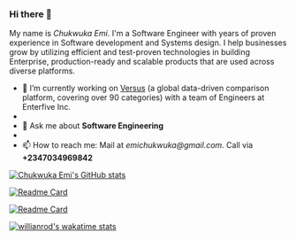 ### Hi there 👋


My name is _Chukwuka Emi_. I'm a Software Engineer with years of proven experience in Software development and Systems design. I help businesses grow by utilizing efficient and test-proven technologies in building Enterprise, production-ready and scalable products that are used across diverse platforms.


- 🔭 I’m currently working on [Versus](https://versus.com) (a global data-driven comparison platform, covering over 90 categories) with a team of Engineers at Enterfive Inc.
- 
- 💬 Ask me about **Software Engineering**
- 
- 📫 How to reach me: Mail at _emichukwuka@gmail.com_. Call via **+2347034969842**

[![Chukwuka Emi's GitHub stats](https://github-readme-stats.vercel.app/api?username=chukwuka-emi&hide=stars,contribs&count_private=true&show_icons=true&theme=dark)](https://github.com/anuraghazra/github-readme-stats)

[![Readme Card](https://github-readme-stats.vercel.app/api/pin/?username=chukwuka-emi&repo=twitter-api-clone)](https://github.com/chukwuka-emi/twitter-api-clone)

[![Readme Card](https://github-readme-stats.vercel.app/api/pin/?username=chukwuka-emi&repo=my-portfolio-site)](https://github.com/chukwuka-emi/my-portfolio-site)

[![willianrod's wakatime stats](https://github-readme-stats.vercel.app/api/wakatime?username=chukwukaemi)](https://wakatime.com/@chukwukaemi)
